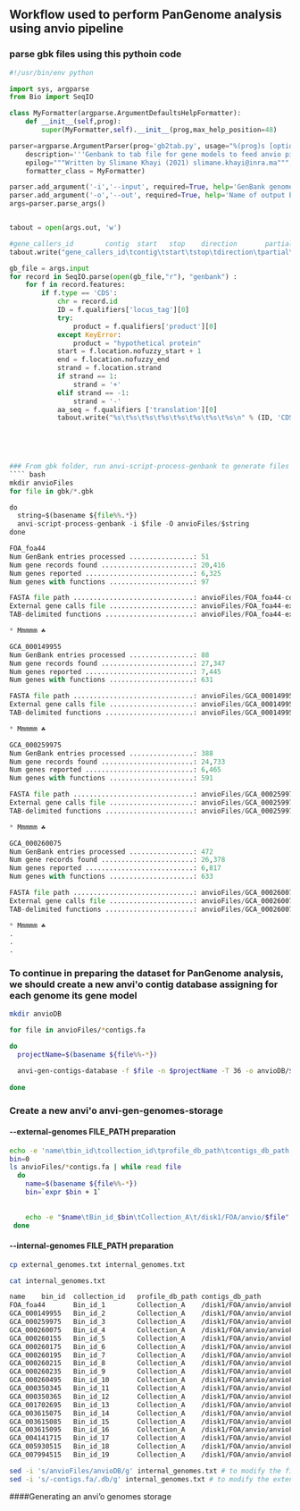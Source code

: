 ## Workflow used to perform PanGenome analysis using anvio pipeline

### parse gbk files using this pythoin code 
````python
#!/usr/bin/env python

import sys, argparse
from Bio import SeqIO

class MyFormatter(argparse.ArgumentDefaultsHelpFormatter):
    def __init__(self,prog):
        super(MyFormatter,self).__init__(prog,max_help_position=48)

parser=argparse.ArgumentParser(prog='gb2tab.py', usage="%(prog)s [options] -i genbank -o tsv_gene_output",
    description='''Genbank to tab file for gene models to feed anvio pipeline''',
    epilog="""Written by Slimane Khayi (2021) slimane.khayi@inra.ma""",
    formatter_class = MyFormatter)

parser.add_argument('-i','--input', required=True, help='GenBank genome file')
parser.add_argument('-o','--out', required=True, help='Name of output basename file')
args=parser.parse_args()


tabout = open(args.out, 'w')

#gene_callers_id        contig  start   stop    direction       partial call_type       source  version Translation
tabout.write("gene_callers_id\tcontig\tstart\tstop\tdirection\tpartial\tcall_type\tsource\tversion\taa_sequence\n")

gb_file = args.input
for record in SeqIO.parse(open(gb_file,"r"), "genbank") :
    for f in record.features:
        if f.type == 'CDS':
            chr = record.id
            ID = f.qualifiers['locus_tag'][0]
            try:
                product = f.qualifiers['product'][0]
            except KeyError:
                product = "hypothetical protein"
            start = f.location.nofuzzy_start + 1
            end = f.location.nofuzzy_end
            strand = f.location.strand
            if strand == 1:
                strand = '+'
            elif strand == -1:
                strand = '-'
            aa_seq = f.qualifiers ['translation'][0]
            tabout.write("%s\t%s\t%s\t%s\t%s\t%s\t%s\t%s\n" % (ID, 'CDS', chr, str(start), str(end), strand, product, aa_seq))


                                                                
                                                                

### From gbk folder, run anvi-script-process-genbank to generate files for anvi-gen-genome-storage
```` bash
mkdir anvioFiles
for file in gbk/*.gbk

do 
  string=$(basename ${file%%.*})
  anvi-script-process-genbank -i $file -O anvioFiles/$string
done

FOA_foa44
Num GenBank entries processed ................: 51
Num gene records found .......................: 20,416
Num genes reported ...........................: 6,325
Num genes with functions .....................: 97

FASTA file path ..............................: anvioFiles/FOA_foa44-contigs.fa
External gene calls file .....................: anvioFiles/FOA_foa44-external-gene-calls.txt
TAB-delimited functions ......................: anvioFiles/FOA_foa44-external-functions.txt

* Mmmmm ☘

GCA_000149955
Num GenBank entries processed ................: 88
Num gene records found .......................: 27,347
Num genes reported ...........................: 7,445
Num genes with functions .....................: 631

FASTA file path ..............................: anvioFiles/GCA_000149955-contigs.fa
External gene calls file .....................: anvioFiles/GCA_000149955-external-gene-calls.txt
TAB-delimited functions ......................: anvioFiles/GCA_000149955-external-functions.txt

* Mmmmm ☘

GCA_000259975
Num GenBank entries processed ................: 388
Num gene records found .......................: 24,733
Num genes reported ...........................: 6,465
Num genes with functions .....................: 591

FASTA file path ..............................: anvioFiles/GCA_000259975-contigs.fa
External gene calls file .....................: anvioFiles/GCA_000259975-external-gene-calls.txt
TAB-delimited functions ......................: anvioFiles/GCA_000259975-external-functions.txt

* Mmmmm ☘

GCA_000260075
Num GenBank entries processed ................: 472
Num gene records found .......................: 26,378
Num genes reported ...........................: 6,817
Num genes with functions .....................: 633

FASTA file path ..............................: anvioFiles/GCA_000260075-contigs.fa
External gene calls file .....................: anvioFiles/GCA_000260075-external-gene-calls.txt
TAB-delimited functions ......................: anvioFiles/GCA_000260075-external-functions.txt

* Mmmmm ☘
.
.
.
````

### To continue in preparing the dataset for PanGenome analysis, we should create a new anvi'o contig database assigning for each genome its gene model

````bash
mkdir anvioDB

for file in anvioFiles/*contigs.fa

do 
  projectName=$(basename ${file%%-*})

  anvi-gen-contigs-database -f $file -n $projectName -T 36 -o anvioDB/${projectName}.db --external-gene-calls anvioFiles/${projectName}-external-gene-calls.txt --ignore-internal-stop-codons --skip-predict-frame
  
done
````
###



### Create a new anvi'o anvi-gen-genomes-storage 
#### --external-genomes FILE_PATH preparation 
````bash
echo -e 'name\tbin_id\tcollection_id\tprofile_db_path\tcontigs_db_path' > external_genomes.txt
bin=0
ls anvioFiles/*contigs.fa | while read file
  do
    name=$(basename ${file%%-*})
    bin=`expr $bin + 1`
    
    
    echo -e "$name\tBin_id_$bin\tCollection_A\t/disk1/FOA/anvio/$file" >> external_genomes.txt
 done
````
#### --internal-genomes FILE_PATH preparation
````bash
cp external_genomes.txt internal_genomes.txt

cat internal_genomes.txt

name    bin_id  collection_id   profile_db_path contigs_db_path
FOA_foa44       Bin_id_1        Collection_A    /disk1/FOA/anvio/anvioFiles/FOA_foa44-contigs.fa
GCA_000149955   Bin_id_2        Collection_A    /disk1/FOA/anvio/anvioFiles/GCA_000149955-contigs.fa
GCA_000259975   Bin_id_3        Collection_A    /disk1/FOA/anvio/anvioFiles/GCA_000259975-contigs.fa
GCA_000260075   Bin_id_4        Collection_A    /disk1/FOA/anvio/anvioFiles/GCA_000260075-contigs.fa
GCA_000260155   Bin_id_5        Collection_A    /disk1/FOA/anvio/anvioFiles/GCA_000260155-contigs.fa
GCA_000260175   Bin_id_6        Collection_A    /disk1/FOA/anvio/anvioFiles/GCA_000260175-contigs.fa
GCA_000260195   Bin_id_7        Collection_A    /disk1/FOA/anvio/anvioFiles/GCA_000260195-contigs.fa
GCA_000260215   Bin_id_8        Collection_A    /disk1/FOA/anvio/anvioFiles/GCA_000260215-contigs.fa
GCA_000260235   Bin_id_9        Collection_A    /disk1/FOA/anvio/anvioFiles/GCA_000260235-contigs.fa
GCA_000260495   Bin_id_10       Collection_A    /disk1/FOA/anvio/anvioFiles/GCA_000260495-contigs.fa
GCA_000350345   Bin_id_11       Collection_A    /disk1/FOA/anvio/anvioFiles/GCA_000350345-contigs.fa
GCA_000350365   Bin_id_12       Collection_A    /disk1/FOA/anvio/anvioFiles/GCA_000350365-contigs.fa
GCA_001702695   Bin_id_13       Collection_A    /disk1/FOA/anvio/anvioFiles/GCA_001702695-contigs.fa
GCA_003615075   Bin_id_14       Collection_A    /disk1/FOA/anvio/anvioFiles/GCA_003615075-contigs.fa
GCA_003615085   Bin_id_15       Collection_A    /disk1/FOA/anvio/anvioFiles/GCA_003615085-contigs.fa
GCA_003615095   Bin_id_16       Collection_A    /disk1/FOA/anvio/anvioFiles/GCA_003615095-contigs.fa
GCA_004141715   Bin_id_17       Collection_A    /disk1/FOA/anvio/anvioFiles/GCA_004141715-contigs.fa
GCA_005930515   Bin_id_18       Collection_A    /disk1/FOA/anvio/anvioFiles/GCA_005930515-contigs.fa
GCA_007994515   Bin_id_19       Collection_A    /disk1/FOA/anvio/anvioFiles/GCA_007994515-contigs.fa

sed -i 's/anvioFiles/anvioDB/g' internal_genomes.txt # to modify the file path by replacing the folders
sed -i 's/-contigs.fa/.db/g' internal_genomes.txt # to modify the extension of the database files from -contigs.fa to .db

````
####Generating an anvi’o genomes storage
